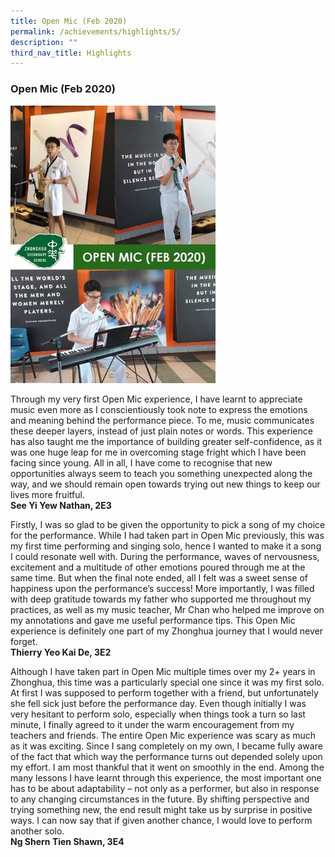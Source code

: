 ```yaml
---
title: Open Mic (Feb 2020)
permalink: /achievements/highlights/5/
description: ""
third_nav_title: Highlights
---
```


### **Open Mic (Feb 2020)**

<img src="/images/open%20mic.jpg" style="width:65%">

Through my very first Open Mic experience, I have learnt to appreciate music even more as I conscientiously took note to express the emotions and meaning behind the performance piece. To me, music communicates these deeper layers, instead of just plain notes or words. This experience has also taught me the importance of building greater self-confidence, as it was one huge leap for me in overcoming stage fright which I have been facing since young. All in all, I have come to recognise that new opportunities always seem to teach you something unexpected along the way, and we should remain open towards trying out new things to keep our lives more fruitful.<br>
**See Yi Yew Nathan, 2E3**

Firstly, I was so glad to be given the opportunity to pick a song of my choice for the performance. While I had taken part in Open Mic previously, this was my first time performing and singing solo, hence I wanted to make it a song I could resonate well with. During the performance, waves of nervousness, excitement and a multitude of other emotions poured through me at the same time. But when the final note ended, all I felt was a sweet sense of happiness upon the performance’s success! More importantly, I was filled with deep gratitude towards my father who supported me throughout my practices, as well as my music teacher, Mr Chan who helped me improve on my annotations and gave me useful performance tips. This Open Mic experience is definitely one part of my Zhonghua journey that I would never forget.<br>
**Thierry Yeo Kai De, 3E2**

Although I have taken part in Open Mic multiple times over my 2+ years in Zhonghua, this time was a particularly special one since it was my first solo. At first I was supposed to perform together with a friend, but unfortunately she fell sick just before the performance day. Even though initially I was very hesitant to perform solo, especially when things took a turn so last minute, I finally agreed to it under the warm encouragement from my teachers and friends. The entire Open Mic experience was scary as much as it was exciting. Since I sang completely on my own, I became fully aware of the fact that which way the performance turns out depended solely upon my effort. I am most thankful that it went on smoothly in the end. Among the many lessons I have learnt through this experience, the most important one has to be about adaptability – not only as a performer, but also in response to any changing circumstances in the future. By shifting perspective and trying something new, the end result might take us by surprise in positive ways. I can now say that if given another chance, I would love to perform another solo.<br>
**Ng Shern Tien Shawn, 3E4**
